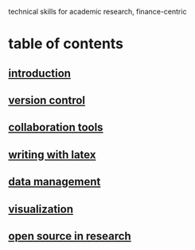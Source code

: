technical skills for academic research, finance-centric

# table of contents
## [introduction](./introduction.md)
## [version control](./version-control.md)
## [collaboration tools](./collaboration-tools.md)
## [writing with latex](./writing-with-latex.md)
## [data management](./data-management.md)
## [visualization](./visualization.md)
## [open source in research](./open-source-in-research.md)
